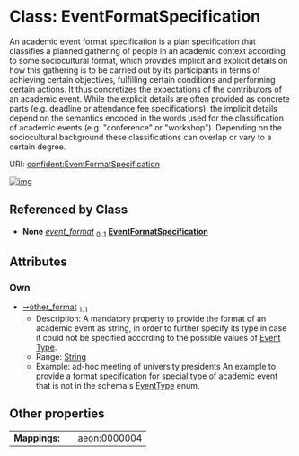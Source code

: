 
# Class: EventFormatSpecification


An academic event format specification is a plan specification that classifies a planned gathering of people in an academic context according to some sociocultural format, which provides implicit and explicit details on how this gathering is to be carried out by its participants in terms of achieving certain objectives, fulfilling certain conditions and performing certain actions. It thus concretizes the expectations of the contributors of an academic event. While the explicit details are often provided as concrete parts (e.g. deadline or attendance fee specifications), the implicit details depend on the semantics encoded in the words used for the classification of academic events (e.g. "conference" or "workshop"). Depending on the sociocultural background these classifications can overlap or vary to a certain degree.

URI: [confident:EventFormatSpecification](https://raw.githubusercontent.com/TIBHannover/ConfIDent_schema/main/src/linkml/confident_schema.yaml#EventFormatSpecification)


[![img](https://yuml.me/diagram/nofunky;dir:TB/class/[EventFormatSpecification&#124;other_format:string])](https://yuml.me/diagram/nofunky;dir:TB/class/[EventFormatSpecification&#124;other_format:string])

## Referenced by Class

 *  **None** *[event_format](event_format.md)*  <sub>0..1</sub>  **[EventFormatSpecification](EventFormatSpecification.md)**

## Attributes


### Own

 * [➞other_format](eventFormatSpecification__other_format.md)  <sub>1..1</sub>
     * Description: A mandatory property to provide the format of an academic event as string, in order to further specify its type in case it could not be specified according to the possible values of [Event Type](EventType.md).
     * Range: [String](types/String.md)
     * Example: ad-hoc meeting of university presidents An example to provide a format specification for special type of academic event that is not in the schema's [EventType](EventType) enum.

## Other properties

|  |  |  |
| --- | --- | --- |
| **Mappings:** | | aeon:0000004 |

